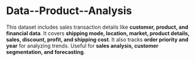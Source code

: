 # Data--Product--Analysis
This dataset includes sales transaction details like **customer, product, and financial data**. It covers **shipping mode, location, market, product details, sales, discount, profit, and shipping cost**. It also tracks **order priority and year** for analyzing trends. Useful for **sales analysis, customer segmentation, and forecasting**.
